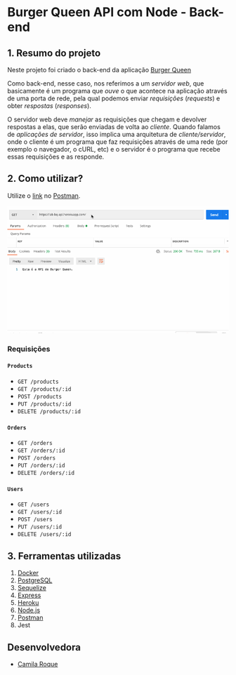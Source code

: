 # Burger Queen API com Node - Back-end

## 1. Resumo do projeto

Neste projeto foi criado o back-end da aplicação [Burger Queen](https://burger-queen-lab-d4315.web.app/)

Como back-end, nesse caso, nos referimos a um _servidor web_, que basicamente é um programa que _ouve_ o que acontece na aplicação através de uma porta de rede, pela qual podemos enviar _requisições_ (_requests_) e obter _respostas_ (_responses_).

O servidor web deve _manejar_ as requisições que chegam e devolver respostas a elas, que serão enviadas de volta ao _cliente_. Quando falamos de _aplicações de servidor_, isso implica uma arquitetura de _cliente/servidor_, onde o cliente é um programa que faz requisições através de uma rede (por exemplo o navegador, o cURL, etc) e o servidor é o programa que recebe essas requisições e as responde.

## 2. Como utilizar?

Utilize o [link](https://lab-bq-api.herokuapp.com/) no [Postman](https://www.getpostman.com).


![Products](bqlab-api.gif)

### Requisições

#### `Products`

* `GET /products`
* `GET /products/:id`
* `POST /products`
* `PUT /products/:id`
* `DELETE /products/:id`

#### `Orders`

* `GET /orders`
* `GET /orders/:id`
* `POST /orders`
* `PUT /orders/:id`
* `DELETE /orders/:id`

#### `Users`

* `GET /users`
* `GET /users/:id`
* `POST /users`
* `PUT /users/:id`
* `DELETE /users/:id`

## 3. Ferramentas utilizadas

1. [Docker](https://www.docker.com/) 
2. [PostgreSQL](https://www.postgresql.org/docs/)
3. [Sequelize](https://sequelize.org)
4. [Express](https://expressjs.com/pt-br/)
5. [Heroku](https://www.heroku.com/home)
6. [Node.js](https://nodejs.org/)
7. [Postman](https://www.getpostman.com)
8. Jest

## Desenvolvedora

* [Camila Roque](https://github.com/milaroque)
